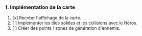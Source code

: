 ﻿### 1. Implémentation de la carte

1. [x] Recréer l'affichage de la carte.
2. [ ] Implémenter les tiles solides et les collisions avec le Héros.
3. [ ] Créer des points / zones de génération d'ennemis.